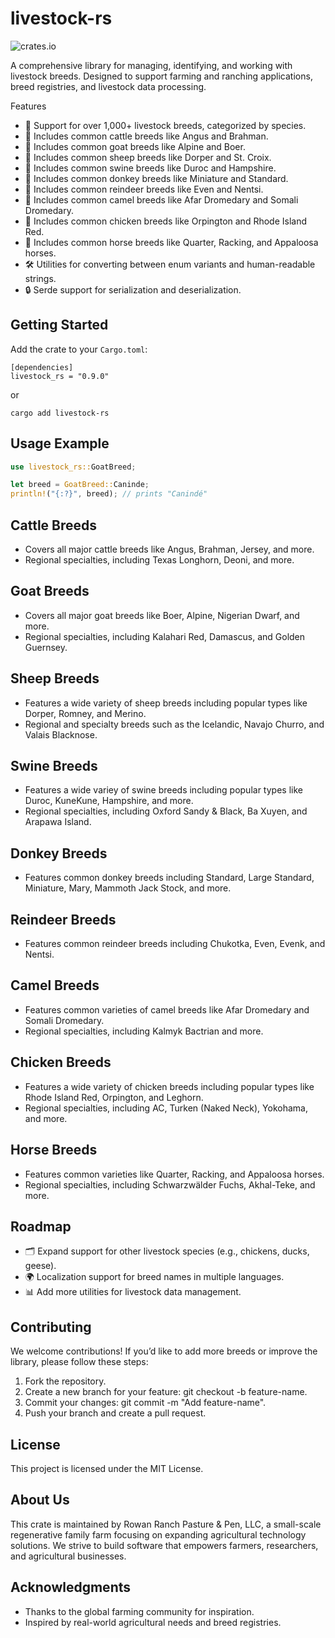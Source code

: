 # livestock-rs

![crates.io](https://img.shields.io/crates/v/livestock-rs.svg)

A comprehensive library for managing, identifying, and working with livestock breeds. Designed to support farming and ranching applications, breed registries, and livestock data processing.

Features
 - 🌱 Support for over 1,000+ livestock breeds, categorized by species.
 - 🐄 Includes common cattle breeds like Angus and Brahman.
 - 🐐 Includes common goat breeds like Alpine and Boer.
 - 🐑 Includes common sheep breeds like Dorper and St. Croix.
 - 🐖 Includes common swine breeds like Duroc and Hampshire.
 - 🫏 Includes common donkey breeds like Miniature and Standard.
 - 🦌 Includes common reindeer breeds like Even and Nentsi.
 - 🐪 Includes common camel breeds like Afar Dromedary and Somali Dromedary.
 - 🐓 Includes common chicken breeds like Orpington and Rhode Island Red.
 - 🐎 Includes common horse breeds like Quarter, Racking, and Appaloosa horses.
 - 🛠️ Utilities for converting between enum variants and human-readable strings.
 - 🔒 Serde support for serialization and deserialization.

## Getting Started
Add the crate to your `Cargo.toml`:

```
[dependencies]
livestock_rs = "0.9.0"
```

or 

```
cargo add livestock-rs
```

## Usage Example
``` rust
use livestock_rs::GoatBreed;

let breed = GoatBreed::Caninde;
println!("{:?}", breed); // prints "Canindé"
```

## Cattle Breeds
 - Covers all major cattle breeds like Angus, Brahman, Jersey, and more.
 - Regional specialties, including Texas Longhorn, Deoni, and more.

## Goat Breeds
 - Covers all major goat breeds like Boer, Alpine, Nigerian Dwarf, and more.
 - Regional specialties, including Kalahari Red, Damascus, and Golden Guernsey.

## Sheep Breeds
- Features a wide variety of sheep breeds including popular types like Dorper, Romney, and Merino.
- Regional and specialty breeds such as the Icelandic, Navajo Churro, and Valais Blacknose.

## Swine Breeds
- Features a wide variey of swine breeds including popular types like Duroc, KuneKune, Hampshire, and more.
- Regional specialties, including Oxford Sandy & Black, Ba Xuyen, and Arapawa Island.

## Donkey Breeds
- Features common donkey breeds including Standard, Large Standard, Miniature, Mary, Mammoth Jack Stock, and more.

## Reindeer Breeds
 - Features common reindeer breeds including Chukotka, Even, Evenk, and Nentsi.

## Camel Breeds
- Features common varieties of camel breeds like Afar Dromedary and Somali Dromedary.
- Regional specialties, including Kalmyk Bactrian and more.

## Chicken Breeds
- Features a wide variety of chicken breeds including popular types like Rhode Island Red, Orpington, and Leghorn.
- Regional specialties, including AC, Turken (Naked Neck), Yokohama, and more.

## Horse Breeds
- Features common varieties like Quarter, Racking, and Appaloosa horses.
- Regional specialties, including Schwarzwälder Fuchs, Akhal-Teke, and more.

## Roadmap
 - 🗂️ Expand support for other livestock species (e.g., chickens, ducks, geese).
 - 🌍 Localization support for breed names in multiple languages.
 - 📊 Add more utilities for livestock data management.

## Contributing
We welcome contributions! If you’d like to add more breeds or improve the library, please follow these steps:
1.	Fork the repository.
2.	Create a new branch for your feature: git checkout -b feature-name.
3.	Commit your changes: git commit -m "Add feature-name".
4.	Push your branch and create a pull request.

## License
This project is licensed under the MIT License.

## About Us
This crate is maintained by Rowan Ranch Pasture & Pen, LLC, a small-scale regenerative family farm focusing on expanding agricultural technology solutions. We strive to build software that empowers farmers, researchers, and agricultural businesses.

## Acknowledgments
 - Thanks to the global farming community for inspiration.
 - Inspired by real-world agricultural needs and breed registries.
